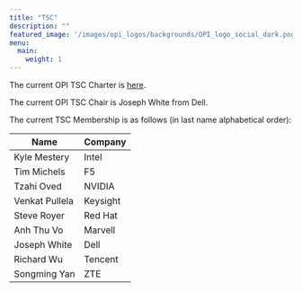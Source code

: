 ```yaml
---
title: "TSC"
description: ""
featured_image: '/images/opi_logos/backgrounds/OPI_logo_social_dark.png'
menu:
  main:
    weight: 1
---
```


The current OPI TSC Charter is [here](/docs/Open_Programmable_Infrastructure_Technical_Charter_Final-06-9-2022.pdf).

The current OPI TSC Chair is Joseph White from Dell.

The current TSC Membership is as follows (in last name alphabetical order):

| Name           | Company  |
| -------------- | -------- |
| Kyle Mestery   | Intel    |
| Tim Michels    | F5       |
| Tzahi Oved     | NVIDIA   |
| Venkat Pullela | Keysight |
| Steve Royer    | Red Hat  |
| Anh Thu Vo     | Marvell  |
| Joseph White   | Dell     |
| Richard Wu     | Tencent  |
| Songming Yan   | ZTE      |
